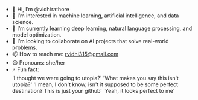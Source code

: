 - 👋 Hi, I’m @vidhirathore  
- 👀 I’m interested in machine learning, artificial intelligence, and data science.  
- 🌱 I’m currently learning deep learning, natural language processing, and model optimization.  
- 💞️ I’m looking to collaborate on AI projects that solve real-world problems. 
- 📫 How to reach me: rvidhi315@gmail.com 
- 😄 Pronouns: she/her  
- ⚡ Fun fact:  
    'I thought we were going to utopia?'
    'What makes you say this isn't utopia?'
    'I mean, I don't know, isn't it supposed to be some perfect destination? This is just your github'
    'Yeah, it looks perfect to me'
